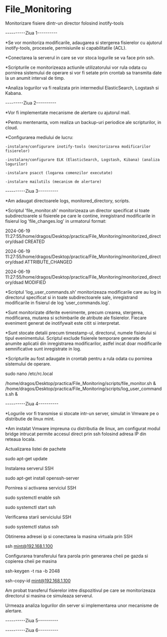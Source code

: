 # File_Monitoring
Monitorizare fisiere dintr-un director folosind inotify-tools

----------Ziua 1----------

  *Se vor monitoriza modificarile, adaugarea si stergerea fisierelor cu ajutorul inotify-tools, procesele, permisiunile si capabilitatile (ACL).
  
  *Conectarea la serverul in care se vor stoca logurile se va face prin ssh. 
  
  *Scripturile ce monitorizeaza actiunile utilizatorului vor rula odata cu pornirea sistemului de operare si vor fi setate prin crontab sa transmita date la un anumit interval de timp.
  
  *Analiza logurilor va fi realizata prin intermediul ElasticSearch, Logstash si Kabana.
  
---------Ziua 2----------

  *Vor fi implementate mecanisme de alertare cu ajutorul mail.
  
  *Pentru mentenanta, vom realiza un backup-uri periodice ale scripturilor, in cloud.
  
  *Configurarea mediului de lucru:
  
    -instalare/configurare inotify-tools (monitorizarea modificarilor fisierelor)
    
    -instalare/configurare ELK (ElasticSearch, Logstash, Kibana) (analiza logurilor)
    
    -instalare psacct (logarea comenzilor executate)
    
    -instalare mailutils (mecanism de alertare)
  
  
----------Ziua 3----------

 *Am adaugat directoarele logs, monitored_directory, scripts.
 
 *Scriptul 'file_monitor.sh' monitorizeaza un director specificat si toate subdirectoarele si fisierele pe care le contine, inregistrand modificarile in fisierul log 'file_changes.log' in urmatorul format:
 
2024-06-19 11:27:55/home/dragos/Desktop/practica/File_Monitoring/monitorized_directory/dsad CREATED

2024-06-19 11:27:55/home/dragos/Desktop/practica/File_Monitoring/monitorized_directory/dsad ATTRIBUTE_CHANGED

2024-06-19 11:27:55/home/dragos/Desktop/practica/File_Monitoring/monitorized_directory/dsad MODIFIED

 *Scriptul 'log_user_commands.sh' monitorizeaza modificarile care au log in directorul specificat si in toate subdirectoarele sale, inregistrand modificarile in fisierul de log 'user_commands.log'.

 *Sunt monitorizate diferite evenimente, precum crearea, stergerea, modificarea, mutarea si schimbarile de atribute ale fisierelor. Fiecare eveniment generat de inotifywait este citit si interpretat.

 *Sunt stocate detalii precum timestamp-ul, directorul, numele fisierului si tipul evenimentului. Scriptul exclude fisierele temporare generate de anumite aplicatii din inregistrarea modificarilor, astfel incat doar modificarile semnificative sunt inregistrate in log.

 *Scripturile au fost adaugate in crontab pentru a rula odata cu pornirea sistemului de operare.

 sudo nano /etc/rc.local
 
 /home/dragos/Desktop/practica/File_Monitoring/scripts/file_monitor.sh &
 /home/dragos/Desktop/practica/File_Monitoring/scripts/log_user_commands.sh &

----------Ziua 4----------

 *Logurile vor fi transmise si stocate intr-un server, simulat in Vmware pe o distributie de linux mint.
 
 *Am instalat Vmware impreuna cu distributia de linux, am configurat modul bridge intrucat permite accesul direct prin ssh folosind adresa IP din reteaua locala.

 Actualizarea listei de pachete

sudo apt-get update

 Instalarea serverul SSH

sudo apt-get install openssh-server

 Pornirea si activarea serviciul SSH

sudo systemctl enable ssh

sudo systemctl start ssh

 Verificarea starii serviciului SSH

sudo systemctl status ssh

 Obtinerea adresei ip si conectarea la masina virtuala prin SSH

ssh mint@192.168.1.100

Configurarea transferului fara parola prin generarea cheii pe gazda si copierea cheii pe masina

ssh-keygen -t rsa -b 2048

ssh-copy-id mint@192.168.1.100

 Am probat transferul fisierelor intre dispozitivul pe care se monitorizeaza directorul si masina ce simuleaza serverul.

 Urmeaza analiza logurilor din server si implementarea unor mecanisme de alertare.


----------Ziua 5----------

----------Ziua 6----------
